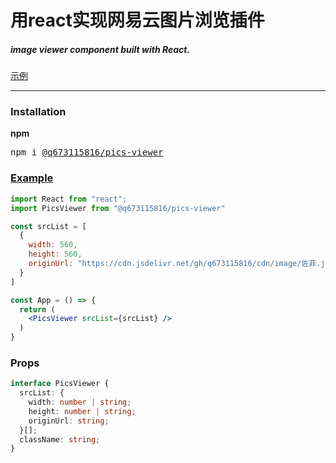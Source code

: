 # 用react实现网易云图片浏览插件
##### image viewer component built with React.
[示例](https://neteasecloudmusic.fun/user/46636813/dynamic)

---

### Installation
**npm**
<pre>npm i <a href="https://www.npmjs.com/package/@q673115816/pics-viewer">@q673115816/pics-viewer</a></pre>

### [Example](https://codesandbox.io/s/pics-viewer-demo-bv1ynq)

```jsx
import React from "react";
import PicsViewer from "@q673115816/pics-viewer"

const srcList = [
  {
    width: 560,
    height: 560,
    originUrl: "https://cdn.jsdelivr.net/gh/q673115816/cdn/image/佐菲.jpg",
  }
]

const App = () => {
  return (
    <PicsViewer srcList={srcList} />
  )
}
```

### Props
```typescript
interface PicsViewer {
  srcList: {
    width: number | string;
    height: number | string;
    originUrl: string;
  }[];
  className: string;
}

```
